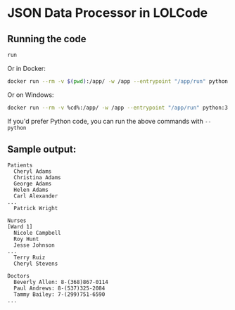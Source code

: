 # JSON Data Processor in LOLCode

## Running the code

```bash
run
```

Or in Docker:
```bash
docker run --rm -v $(pwd):/app/ -w /app --entrypoint "/app/run" python:3.10-slim
```

Or on Windows:
```bash
docker run --rm -v %cd%:/app/ -w /app --entrypoint "/app/run" python:3.10-slim
```

If you'd prefer Python code, you can run the above commands with `--python` 


## Sample output:

````
Patients
  Cheryl Adams
  Christina Adams
  George Adams
  Helen Adams
  Carl Alexander
...
  Patrick Wright

Nurses
[Ward 1]
  Nicole Campbell
  Roy Hunt
  Jesse Johnson
...
  Terry Ruiz
  Cheryl Stevens

Doctors
  Beverly Allen: 8-(368)867-0114
  Paul Andrews: 8-(537)325-2084
  Tammy Bailey: 7-(299)751-6590
...
````

